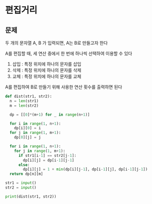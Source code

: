 # 편집거리

## 문제

두 개의 문자열 A, B 가 입력되면, A는 B로 만들고자 한다

A를 편집할 때, 세 연산 중에서 한 번에 하나씩 선택하여 이용할 수 있다

1. 삽입 : 특정 위치에 하나의 문자를 삽입
2. 삭제 : 특정 위치에 하나의 문자를 삭제
3. 교체 : 특정 위치에 하나의 문자를 교체

A를 편집하여 B로 만들기 위해 사용한 연산 횟수를 출력하면 된다

```python
def dist(str1, str2):
  n = len(str1)
  m = len(str2)

  dp = [[0]*(m+1) for _ in range(n+1)]

  for i in range(1, n+1):
    dp[i][0] = i
  for j in range(1, m+1):
    dp[0][j] = j

  for i in range(1, n+1):
    for j in range(1, m+1):
      if str1[i-1] == str2[j-1]:
        dp[i][j] = dp[i-1][j-1]
      else:
        dp[i][j] = 1 + min(dp[i][j-1], dp[i-1][j], dp[i-1][j-1])
  return dp[n][m]

str1 = input()
str2 = input()

print(dist(str1, str2))

```